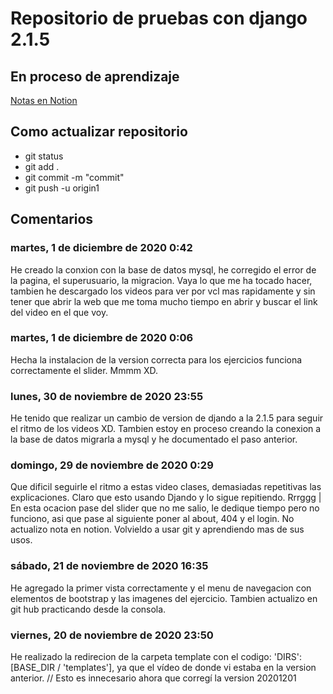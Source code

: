 # Repositorio de pruebas con django 2.1.5

## En proceso de aprendizaje

[Notas en Notion](https://www.notion.so/Preparando-el-Entorno-de-Desarrollo-a5926b2e6c2248ac83144bb459ea701a)

## Como actualizar repositorio
- git status 
- git add .
- git commit -m "commit"
- git push -u origin1      

## Comentarios

### martes, 1 de diciembre de 2020 0:42
He creado la conxion con la base de datos mysql, he corregido el error de la pagina, el superusuario, la migracion. Vaya lo que me ha tocado hacer, tambien he descargado los videos para ver por vcl mas rapidamente y sin tener que abrir la web que me toma mucho tiempo en abrir y buscar el link del video en el que voy.

### martes, 1 de diciembre de 2020 0:06 
Hecha la instalacion de la version correcta para los ejercicios funciona correctamente el slider. Mmmm XD.

### lunes, 30 de noviembre de 2020 23:55
He tenido que realizar un cambio de version de djando a la 2.1.5 para seguir el ritmo de los videos XD.
Tambien estoy en proceso creando la conexion a la base de datos migrarla a mysql y he documentado el paso anterior.

### domingo, 29 de noviembre de 2020 0:29
Que dificil seguirle el ritmo a estas video clases, demasiadas repetitivas las explicaciones. Claro que esto usando Djando y lo sigue repitiendo. Rrrggg | En esta ocacion pase del slider que no me salio, le dedique tiempo pero no funciono, asi que pase al siguiente poner al about, 404 y el login. No actualizo nota en notion. Volvieldo a usar git y aprendiendo mas de sus usos.  

### sábado, 21 de noviembre de 2020 16:35
He agregado la primer vista correctamente y el menu de navegacion con elementos de bootstrap y las imagenes del ejercicio. Tambien actualizo en git hub practicando desde la consola.

### viernes, 20 de noviembre de 2020 23:50
He realizado la redirecion de la carpeta template con el codigo: 'DIRS': [BASE_DIR / 'templates'], ya que el vídeo de donde vi estaba en la version anterior. // Esto es innecesario ahora que corregí la version 20201201

